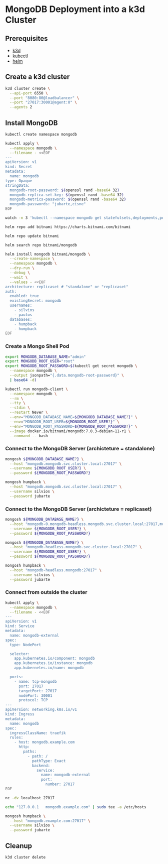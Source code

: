 # MongoDB Deployment into a k3d Cluster

## Prerequisites

- [k3d](https://k3d.io/)
- [kubectl](https://kubernetes.io/docs/tasks/tools/install-kubectl/)
- [helm](https://helm.sh/docs/intro/install/)

## Create a k3d cluster

```bash
k3d cluster create \
  --api-port 6550 \
  --port "8080:80@loadbalancer" \
  --port "27017:30001@agent:0" \
  --agents 2
```

## Install MongoDB

```bash
kubectl create namespace mongodb
```

```bash
kubectl apply \
  --namespace mongodb \
  --filename - <<EOF
---
apiVersion: v1
kind: Secret
metadata:
  name: mongodb
type: Opaque
stringData:
  mongodb-root-password: $(openssl rand -base64 32)
  mongodb-replica-set-key: $(openssl rand -base64 32)
  mongodb-metrics-password: $(openssl rand -base64 32)
  mongodb-passwords: "jubarte,cisne"
EOF
```

```bash
watch -n 3 'kubectl --namespace mongodb get statefulsets,deployments,pods,services,secrets'
```

```bash
helm repo add bitnami https://charts.bitnami.com/bitnami

helm repo update bitnami

helm search repo bitnami/mongodb

helm install mongodb bitnami/mongodb \
  --create-namespace \
  --namespace mongodb \
  --dry-run \
  --debug \
  --wait \
  --values - <<EOF
architecture: replicaset # "standalone" or "replicaset"
auth:
  enabled: true
  existingSecret: mongodb
  usernames:
    - silvios
    - paulos
  databases:
    - humpback
    - humpback
EOF
```

### Create a Mongo Shell Pod

```bash
export MONGODB_DATABASE_NAME="admin"
export MONGODB_ROOT_USER="root"
export MONGODB_ROOT_PASSWORD=$(kubectl get secret mongodb \
  --namespace mongodb \
  --output jsonpath="{.data.mongodb-root-password}" \
  | base64 -d)

kubectl run mongodb-client \
  --namespace mongodb \
  --rm \
  --tty \
  --stdin \
  --restart Never \
  --env="MONGODB_DATABASE_NAME=${MONGODB_DATABASE_NAME?}" \
  --env="MONGODB_ROOT_USER=${MONGODB_ROOT_USER?}" \
  --env="MONGODB_ROOT_PASSWORD=${MONGODB_ROOT_PASSWORD?}" \
  --image docker.io/bitnami/mongodb:7.0.3-debian-11-r1 \
  --command -- bash
```

### Connect to the MongoDB Server (archicteture = standalone)

```bash
mongosh ${MONGODB_DATABASE_NAME?} \
  --host "mongodb.mongodb.svc.cluster.local:27017" \
  --username ${MONGODB_ROOT_USER?} \
  --password ${MONGODB_ROOT_PASSWORD?}

mongosh humpback \
  --host "mongodb.mongodb.svc.cluster.local:27017" \
  --username silvios \
  --password jubarte
```

### Connect to the MongoDB Server (archicteture = replicaset)

```bash
mongosh ${MONGODB_DATABASE_NAME?} \
  --host "mongodb-0.mongodb-headless.mongodb.svc.cluster.local:27017,mongodb-1.mongodb-headless.mongodb.svc.cluster.local:27017" \
  --username ${MONGODB_ROOT_USER?} \
  --password ${MONGODB_ROOT_PASSWORD?}

mongosh ${MONGODB_DATABASE_NAME?} \
  --host "mongodb-headless.mongodb.svc.cluster.local:27017" \
  --username ${MONGODB_ROOT_USER?} \
  --password ${MONGODB_ROOT_PASSWORD?}

mongosh humpback \
  --host "mongodb-headless.mongodb:27017" \
  --username silvios \
  --password jubarte
```

### Connect from outside the cluster

```bash
kubectl apply \
  --namespace mongodb \
  --filename - <<EOF
---
apiVersion: v1
kind: Service
metadata:
  name: mongodb-external
spec:
  type: NodePort

  selector:
    app.kubernetes.io/component: mongodb
    app.kubernetes.io/instance: mongodb
    app.kubernetes.io/name: mongodb

  ports:
    - name: tcp-mongodb
      port: 27017
      targetPort: 27017
      nodePort: 30001
      protocol: TCP
---
apiVersion: networking.k8s.io/v1
kind: Ingress
metadata:
  name: mongodb
spec:
  ingressClassName: traefik
  rules:
    - host: mongodb.example.com
      http:
        paths:
          - path: /
            pathType: Exact
            backend:
              service:
                name: mongodb-external
                port:
                  number: 27017           
EOF
```

```bash
nc -dv localhost 27017
```

```bash
echo "127.0.0.1   mongodb.example.com" | sudo tee -a /etc/hosts
```

```bash
mongosh humpback \
  --host "mongodb.example.com:27017" \
  --username silvios \
  --password jubarte
```

## Cleanup

```bash
k3d cluster delete
```
